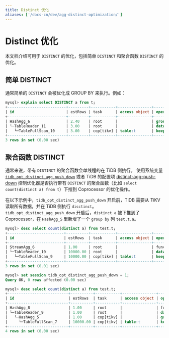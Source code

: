 ```yaml
---
title: Distinct 优化
aliases: ['/docs-cn/dev/agg-distinct-optimization/']
---
```


# Distinct 优化

本文档介绍可用于 `DISTINCT` 的优化，包括简单 `DISTINCT` 和聚合函数 `DISTINCT` 的优化。

## 简单 DISTINCT

通常简单的 `DISTINCT` 会被优化成 GROUP BY 来执行。例如：

```sql
mysql> explain select DISTINCT a from t;
+--------------------------+---------+-----------+---------------+-------------------------------------------------------+
| id                       | estRows | task      | access object | operator info                                         |
+--------------------------+---------+-----------+---------------+-------------------------------------------------------+
| HashAgg_6                | 2.40    | root      |               | group by:test.t.a, funcs:firstrow(test.t.a)->test.t.a |
| └─TableReader_11         | 3.00    | root      |               | data:TableFullScan_10                                 |
|   └─TableFullScan_10     | 3.00    | cop[tikv] | table:t       | keep order:false, stats:pseudo                        |
+--------------------------+---------+-----------+---------------+-------------------------------------------------------+
3 rows in set (0.00 sec)
```

## 聚合函数 DISTINCT

通常来说，带有 `DISTINCT` 的聚合函数会单线程的在 TiDB 侧执行。
使用系统变量 [`tidb_opt_distinct_agg_push_down`](/system-variables.md#tidb_opt_distinct_agg_push_down) 或者 TiDB 的配置项 [distinct-agg-push-down](/tidb-configuration-file.md#distinct-agg-push-down) 控制优化器是否执行带有 `DISTINCT` 的聚合函数（比如 `select count(distinct a) from t`）下推到 Coprocessor 的优化操作。

在以下示例中，`tidb_opt_distinct_agg_push_down` 开启前，TiDB 需要从 TiKV 读取所有数据，并在 TiDB 侧执行 `disctinct`。`tidb_opt_distinct_agg_push_down` 开启后，`distinct a` 被下推到了 Coprocessor，在 `HashAgg_5` 里新增了一个 `group by` 列 `test.t.a`。

```sql
mysql> desc select count(distinct a) from test.t;
+-------------------------+----------+-----------+---------------+------------------------------------------+
| id                      | estRows  | task      | access object | operator info                            |
+-------------------------+----------+-----------+---------------+------------------------------------------+
| StreamAgg_6             | 1.00     | root      |               | funcs:count(distinct test.t.a)->Column#4 |
| └─TableReader_10        | 10000.00 | root      |               | data:TableFullScan_9                     |
|   └─TableFullScan_9     | 10000.00 | cop[tikv] | table:t       | keep order:false, stats:pseudo           |
+-------------------------+----------+-----------+---------------+------------------------------------------+
3 rows in set (0.01 sec)

mysql> set session tidb_opt_distinct_agg_push_down = 1;
Query OK, 0 rows affected (0.00 sec)

mysql> desc select count(distinct a) from test.t;
+---------------------------+----------+-----------+---------------+------------------------------------------+
| id                        | estRows  | task      | access object | operator info                            |
+---------------------------+----------+-----------+---------------+------------------------------------------+
| HashAgg_8                 | 1.00     | root      |               | funcs:count(distinct test.t.a)->Column#3 |
| └─TableReader_9           | 1.00     | root      |               | data:HashAgg_5                           |
|   └─HashAgg_5             | 1.00     | cop[tikv] |               | group by:test.t.a,                       |
|     └─TableFullScan_7     | 10000.00 | cop[tikv] | table:t       | keep order:false, stats:pseudo           |
+---------------------------+----------+-----------+---------------+------------------------------------------+
4 rows in set (0.00 sec)
```

